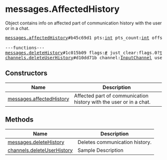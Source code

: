 # messages.AffectedHistory

Object contains info on affected part of communication history with the user or in a chat.

<pre>
<a href="../constructor/messages.affectedHistory">messages.affectedHistory</a>#b45c69d1 pts:<a href="../type/int.md">int</a> pts_count:<a href="../type/int.md">int</a> offset:<a href="../type/int.md">int</a> = <a href="../type/messages.AffectedHistory.md">messages.AffectedHistory</a>;

---functions---
<a href="../method/messages.deleteHistory">messages.deleteHistory</a>#1c015b09 flags:<a href="../type/#.md">#</a> just_clear:flags.0?<a href="../type/true.md">true</a> peer:<a href="../type/InputPeer.md">InputPeer</a> max_id:<a href="../type/int.md">int</a> = <a href="../type/messages.AffectedHistory.md">messages.AffectedHistory</a>;
<a href="../method/channels.deleteUserHistory">channels.deleteUserHistory</a>#d10dd71b channel:<a href="../type/InputChannel.md">InputChannel</a> user_id:<a href="../type/InputUser.md">InputUser</a> = <a href="../type/messages.AffectedHistory.md">messages.AffectedHistory</a>;
</pre>

## Constructors

| Name | Description |
|------|-------------|
| [messages.affectedHistory](../constructor/messages.affectedHistory.md) | Affected part of communication history with the user or in a chat. |

## Methods

| Name | Description |
|------|-------------|
| [messages.deleteHistory](../method/messages.deleteHistory.md) | Deletes communication history. |
| [channels.deleteUserHistory](../method/channels.deleteUserHistory.md) | Sample Description |
